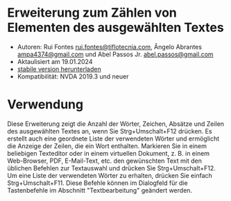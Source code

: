 # Erweiterung zum Zählen von Elementen des ausgewählten Textes #

* Autoren: Rui Fontes <rui.fontes@tiflotecnia.com>, Ângelo Abrantes <ampa4374@gmail.com> und Abel Passos Jr. <abel.passos@gmail.com>
* Aktaulisiert am 19.01.2024
* [stabile version herunterladen][1]
* Kompatibilität: NVDA 2019.3 und neuer

# Verwendung #
Diese Erweiterung zeigt die Anzahl der Wörter, Zeichen, Absätze und Zeilen des ausgewählten Textes an, wenn Sie Strg+Umschalt+F12 drücken. Es erstellt auch eine geordnete Liste der verwendeten Wörter und ermöglicht die Anzeige der Zeilen, die ein Wort enthalten.
Markieren Sie in einem beliebigen Texteditor oder in einem virtuellen Dokument, z. B. in einem Web-Browser, PDF, E-Mail-Text, etc. den gewünschten Text mit den üblichen Befehlen zur Textauswahl und drücken Sie Strg+Umschalt+F12.
Um eine Liste der verwendeten Wörter zu erhalten, drücken Sie einfach Strg+Umschalt+F11.
Diese Befehle können im Dialogfeld für die Tastenbefehle im Abschnitt \"Textbearbeitung\" geändert werden.

[1]: https://github.com/ruifontes/wordCount/releases/download/2024.03.24/wordCount-2024.03.24.nvda-addon
